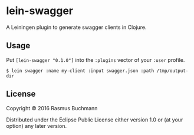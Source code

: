 # lein-swagger

A Leiningen plugin to generate swagger clients in Clojure.

## Usage

Put `[lein-swagger "0.1.0"]` into the `:plugins` vector of your `:user`
profile.

    $ lein swagger :name my-client :input swagger.json :path /tmp/output-dir

## License

Copyright © 2016 Rasmus Buchmann

Distributed under the Eclipse Public License either version 1.0 or (at
your option) any later version.
